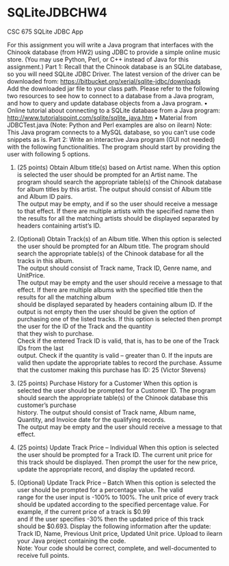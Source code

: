 # SQLiteJDBCHW4
CSC 675 SQLite JDBC App

For	this	assignment	you	will	write	a	Java	program	that	interfaces	with	the	Chinook	database (from	HW2)
using	JDBC to	provide a simple	online	music	store. (You	may	use	Python,	Perl,	or	C++ instead	of	Java	for	
this	assignment.)
Part	1:	Recall	that	the	Chinook	database	is	an	SQLite	database,	so	you	will	need	SQLite	JDBC	Driver.	The	
latest	version	of	the	driver	can	be	downloaded	from:	https://bitbucket.org/xerial/sqlite-jdbc/downloads		
Add	the	downloaded	jar	file	to	your	class	path.
Please	refer	to	the	following	two	resources	to	see	how	to	connect	to	a	database	from	a	Java	program,	
and	how	to	query	and	update	database	objects	from	a	Java	program.
• Online	tutorial	about	connecting	to	a	SQLite	database	from	a	Java	program:	
http://www.tutorialspoint.com/sqlite/sqlite_java.htm
• Material	from	JDBCTest.java	(Note:	Python	and	Perl	examples	are	also	on	ilearn)
Note: This Java	program	connects	to	a	MySQL	database,	so	you	can’t	use	code	snippets as	is.	
Part	2:	Write	an	interactive	Java	program	(GUI	not	needed)	with the	following	functionalities.	The	
program	should	start	by	providing	the	user	with	following	5	options.
1. (25 points)	Obtain Album	title(s) based	on	Artist	name.
When	this	option	is	selected the	user	should	be	prompted	for	an	Artist	name.	The	program	
should	search	the	appropriate	table(s)	of	the	Chinook	database for	album	titles	by	this	artist.	
The	output should	consist	of	Album	title	and	Album	ID	pairs.	
The	output	may	be	empty, and	if	so	the	user	should	receive	a	message	to	that	effect.
If	there	are	multiple	artists	with	the	specified	name	then	the	results	for all	the	matching	artists
should	be	displayed separated	by	headers	containing	artist’s	ID.
		
2. (Optional)	Obtain	Track(s) of	an	Album title.
When	this	option	is	selected the	user	should	be	prompted	for	an	Album	title.	The	program	
should	search	the	appropriate	table(s) of	the	Chinook	database for	all	the	tracks	in	this	album.	
The	output should	consist	of	Track	name,	Track	ID,	Genre	name,	and	UnitPrice.	
The	output	may	be	empty	and	the	user	should	receive	a	message	to	that	effect.
If	there	are	multiple	albums with	the	specified	title then	the	results	for	all	the	matching	album	
should	be	displayed	separated	by	headers	containing	album	ID.
If the	output	is	not	empty	then	the	user	should	be	given	the	option	of	purchasing one	of	the	
listed	tracks.
If	this	option	is	selected then	prompt	the	user	for	the	ID	of	the	Track	and	the	quantity	
that	they	wish to	purchase.	
Check	if	the	entered	Track	ID	is	valid,	that	is,	has	to	be	one	of	the	Track	IDs	from	the	last	
output.
Check	if	the	quantity	is	valid	– greater	than	0.
If	the	inputs are	valid then	update	the	appropriate	tables	to	record	the	purchase.
Assume	that	the	customer	making	this	purchase	has	ID:	25	(Victor	Stevens)	
3. (25	points)	Purchase	History	for	a	Customer
When	this	option	is	selected	the	user	should	be	prompted	for	a	Customer	ID.	The	program	
should	search	the	appropriate	table(s)	of	the	Chinook	database this customer’s	purchase	
history.		The	output should	consist	of	Track	name,	Album	name,	Quantity,	and	Invoice	date	for	
the	qualifying	records.	
The	output	may	be	empty	and	the	user	should	receive	a	message	to	that	effect.
4. (25	points)	Update	Track	Price	– Individual
When	this	option	is	selected	the	user	should	be	prompted	for	a	Track ID.	The	current	unit	price
for	this	track should	be	displayed.	Then	prompt	the	user	for	the	new	price,	update	the	
appropriate	record,	and	display	the	updated	record.
5. (Optional)	Update	Track	Price	– Batch
When	this	option	is	selected	the	user	should	be	prompted	for	a	percentage	value.	The	valid	
range	for	the	user	input	is	-100%	to	100%.	The	unit	price	of	every	track	should	be	updated	
according	to	the	specified	percentage	value.	For	example,	if	the	current price	of	a	track	is	$0.99	
and	if	the	user	specifies	-30%	then	the	updated	price	of	this	track	should	be	$0.693.	Display	the	
following	information	after	the	update:	Track	ID,	Name,	Previous	Unit	price,	Updated	Unit	price.
Upload	to	ilearn	your	Java	project	containing	the	code.	
Note: Your	code	should	be	correct, complete,	and	well-documented to	receive	full	points.	
